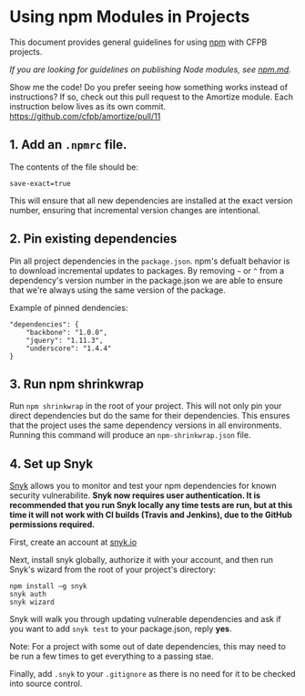 # Using npm Modules in Projects

This document provides general guidelines for using [npm](https://www.npmjs.com/) with CFPB projects.

*If you are looking for guidelines on publishing Node modules, see [npm.md](npm.md).*

Show me the code! Do you prefer seeing how something works instead of
instructions? If so, check out this pull request to the Amortize module. Each
instruction below lives as its own commit. https://github.com/cfpb/amortize/pull/11


## 1. Add an `.npmrc` file.

The contents of the file should be:

```
save-exact=true
```

This will ensure that all new dependencies are installed at the exact version
number, ensuring that incremental version changes are intentional.


## 2. Pin existing dependencies

Pin all project dependencies in the `package.json`. npm's defualt behavior is
to download incremental updates to packages. By removing `~` or `^` from a
dependency's version number in the package.json we are able to ensure that
we're always using the same version of the package.

Example of pinned dendencies:

```
"dependencies": {
    "backbone": "1.0.0",
    "jquery": "1.11.3",
    "underscore": "1.4.4"
}

```


## 3. Run npm shrinkwrap

Run `npm shrinkwrap` in the root of your project. This will not only pin your
direct dependencies but do the same for their dependencies. This ensures that
the project uses the same dependency versions in all environments. Running this
command will produce an `npm-shrinkwrap.json` file.


## 4. Set up Snyk

[Snyk](https://snyk.io/) allows you to monitor and test your npm dependencies
for known security vulnerabilite. **Snyk now requires user authentication. It
is recommended that you run Snyk locally any time tests are run, but at this
time it will not work with CI builds (Travis and Jenkins), due to the GitHub
permissions required.**

First, create an account at [snyk.io](https://snyk.io/)

Next, install snyk globally, authorize it with your account, and then run
Snyk's wizard from the root of your project's directory:

```
npm install –g snyk
snyk auth
snyk wizard
```

Snyk will walk you through updating vulnerable dependencies and ask if you want
to add `snyk test` to your package.json, reply **yes**.

Note: For a project with some out of date dependencies, this may need to be run
a few times to get everything to a passing stae.

Finally, add `.snyk` to your `.gitignore` as there is no need for it to be
checked into source control.
